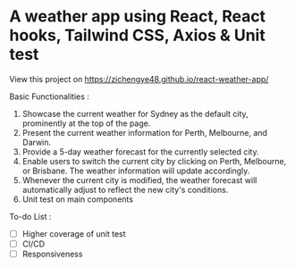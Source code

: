 # A weather app using React, React hooks, Tailwind CSS, Axios & Unit test 

View this project on https://zichengye48.github.io/react-weather-app/

Basic Functionalities : 
1. Showcase the current weather for Sydney as the default city, prominently at the top of the page.
2. Present the current weather information for Perth, Melbourne, and Darwin.
3. Provide a 5-day weather forecast for the currently selected city.
4. Enable users to switch the current city by clicking on Perth, Melbourne, or Brisbane. The weather information will update accordingly.
5. Whenever the current city is modified, the weather forecast will automatically adjust to reflect the new city's conditions.
6. Unit test on main components


To-do List :
- [ ] Higher coverage of unit test
- [ ] CI/CD
- [ ] Responsiveness
